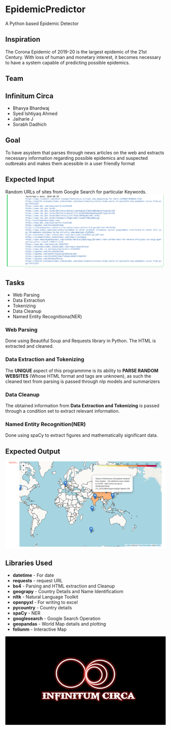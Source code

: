 # EpidemicPredictor
A Python based Epidemic Detector
## Inspiration
The Corona Epidemic of 2019-20 is the largest epidemic of the 21st Century. With loss of human and monetary interest, it becomes necessary to have a system capable of predicting possible epidemics.
## Team
## Infinitum Circa
- Bhavya Bhardwaj
- Syed Ishtiyaq Ahmed
- Jaiharie J
- Sorabh Dadhich
## Goal 
To have asystem that parses through news articles on the web and extracts necessary information regarding possible epidemics and suspected outbreaks and makes them acessible in a user friendly format
## Expected Input
Random URLs of sites from Google Search for particular Keywords.
![alt text](https://github.com/Bhavya1705/EpidemicPredictor/blob/master/Screenshot%20from%202020-08-29%2021-54-38-1.png)
## Tasks
- Web Parsing
- Data Extraction
- Tokenizing 
- Data Cleanup
- Named Entity Recognitiona(NER)
### Web Parsing
Done using Beautiful Soup and Requests library in Python. The HTML is extracted and cleaned.
### Data Extraction and  Tokenizing
The **UNIQUE** aspect of this programmme is its ability to **PARSE RANDOM WEBSITES** (Whose HTML format and tags are unknown), as such the cleaned text from parsing is passed through nlp models and summarizers
### Data Cleanup
The obtained information from **Data Extraction and  Tokenizing** is passed through a condition set to extract relevant information.
### Named Entity Recognition(NER)
Done using spaCy to extract figures and mathematically significant data.
## Expected Output
![alt text](https://github.com/Bhavya1705/EpidemicPredictor/blob/master/Screenshot%20from%202020-08-29%2021-54-53-1.png)
## Libraries Used
- **datetime** - For date
- **requests** - request URL
- **bs4** - Parsing and HTML extraction and Cleanup
- **geograpy** - Country Details and Name Identificatiom 
- **nltk** - Natural Language Toolkit
- **openpyxl** - For writing to excel
- **pycountry** - Country details
- **spaCy** - NER 
- **googlesearch** - Google Search Operation
- **geopandas** - World Map details and plotting
- **foliunm** - Interactive Map

![alt text](https://github.com/Bhavya1705/EpidemicPredictor/blob/master/Infinitum%20Circa.png)
